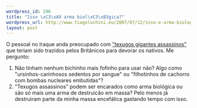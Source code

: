 ```yaml
--- 
wordpress_id: 296
title: "Isso \xC3\xA9 arma biol\xC3\xB3gica?"
wordpress_url: http://www.tiagoluchini.eu/2007/07/12/isso-e-arma-biologica/
layout: post
---
```

O pessoal no Iraque anda preocupado com <a href="http://www1.folha.uol.com.br/folha/bbc/ult272u311445.shtml" target="_blank">"texugos gigantes assassinos"</a> que teriam sido trazidos pelos Britânicos para devorar os nativos. Me pergunto:
<ol>
	<li>Não tinham nenhum bichinho mais fofinho para usar não? Algo como "ursinhos-carinhosos sedentos por sangue" ou "filhotinhos de cachorro com bombas nucleares embutidas"?</li>
	<li>"Texugos assassinos" podem ser encarados como arma biológica ou são só mais uma arma de destruicão em massa? Pelo menos já destruiram parte da minha massa encefálica gastando tempo com isso.</li>
</ol>
